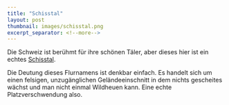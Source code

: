 ```yaml
---
title: "Schisstal"
layout: post
thumbnail: images/schisstal.png
excerpt_separator: <!--more-->
---
```


Die Schweiz ist berühmt für ihre schönen Täler, aber dieses hier ist ein echtes [Schisstal](https://s.geo.admin.ch/a1e810b4bd).

Die Deutung dieses Flurnamens ist denkbar einfach. Es handelt sich um einen felsigen, unzugänglichen Geländeeinschnitt in dem nichts gescheites wächst und man nicht einmal Wildheuen kann. Eine echte Platzverschwendung also.